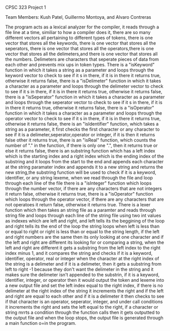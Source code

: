CPSC 323 Project 1

Team Members: Kush Patel, Guillermo Montoya, and Alvaro Contreras


The program acts as a lexical analyzer for the compiler, it reads through a file line at a time, similiar to how a compiler does it, there are so many different vectors all pertaining to different types of tokens, there is one vector that stores all the keywords,
there is one vector that stores all the seperators, there is one vector that stores all the operators,there is one vector that stores all the delimeters,and there is one vector that stores all the numbers. Delimeters are characters that seperate pieces of data from each other
and prevents mix ups in token types. There is a "isKeyword" function in which it takes a string as a parameter and loops through the keyword vector to check to see if it s in there, if it is in there it returns true, otherwise it returns false, there is a "isDelimeter" function in which 
it takes a character as a parameter and loops through the delimeter vector  to check to see if it s in there, if it is in there it returns true, otherwise it returns false, there is a "isSeperator" function in which  it takes a character as a parameter and loops through the seperator vector 
to check to see if it s in there, if it is in there it returns true, otherwise it returns false,  there is a "isOperator" function in which it takes a character as a parameter and loops through the operator vector  to check to see if it s in there, if it is in there it returns true, 
otherwise it returns false, there is an "isIdentifier" function, which takes a string as a parameter, it first checks the first character or any character to see if it is a delimeter,seperator,operator or integer, if it is then it returns false other it returns true, there is an "isReal"
function, which counts the number of "." in the function, if there is only one ".", then it returns true or else it returns false, there is an substring function which has a left index which is the starting index and a right index which is the ending index of the substring and it loops from 
the start to the end and appends each character at the string paramater index and appends it to a new string and returns the new string,the substring function will be used to check if it is a keyword, identifier, or any string lexeme, when we read through the file and loop through each line of the file
there is a "isInteger" function which loops through the number vector, if there are any characters that are not integers it return false, otherwise it returns true, there is a "isOperator" function which loops through the operator vector, if there are any characters that are not operatoes it return false,
otherwise it returns true. There is a lexer function which then takes an string file as a paramter and reads through string file and loops through each line of the string file using two int values as indexes which are left and right, and left tells its the beggining of the loop and right tells its 
the end of the loop the string loops when left is less than or equal to right or right is less than or equal to the string length, if the left and right numbers are the same then its only looking at one character and if the left and right are different its looking for or comparing a string, when the left
and right are different it gets a substring from the left index to the right index minus 1, and it compares the string and checks if it is a keyword, identifier, operator, real or integer when the character at the right index of the string is a delimeter and if it is a delimeter, then it gets a substring from
left to right -1 because they don't want the delimeter in the string and it makes sure the delimeter isn't appended to the substrin, if it is a keyword, identifier, integer, or operator then it would output the token and lexeme into a new output file and set the left index equal to the right index, if 
there is no delimeter at the right index of the string it increments the right and if the left and right are equal to each other and if it is a delimeter it then checks to see if that character is an operator, seperator, integer, and under call conditions it increments the right and sets the left equal
to the right, if a character or string mrrts a condition through the function calls then it gets outputted to the output file and when the loop stops, the output file is generated through a main function o=in the program.




